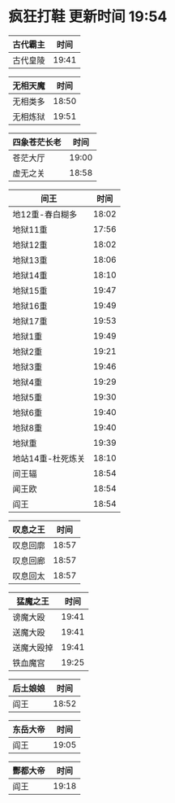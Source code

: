 # 疯狂打鞋 更新时间 19:54

| 古代霸主   | 时间    |
|--------|-------|
| 古代皇陵 | 19:41 |

| 无相天魔   | 时间    |
|--------|-------|
| 无相类多 | 18:50 |
| 无相炼狱 | 19:51 |

| 四象苍茫长老   | 时间    |
|--------|-------|
| 苍茫大厅 | 19:00 |
| 虚无之关 | 18:58 |

| 间王   | 时间    |
|--------|-------|
| 地12重-春白糊多 | 18:02 |
| 地狱11重 | 17:56 |
| 地狱12重 | 18:02 |
| 地狱13重 | 18:06 |
| 地狱14重 | 18:10 |
| 地狱15重 | 19:47 |
| 地狱16重 | 19:49 |
| 地狱17重 | 19:53 |
| 地狱1重 | 19:49 |
| 地狱2重 | 19:21 |
| 地狱3重 | 19:46 |
| 地狱4重 | 19:29 |
| 地狱5重 | 19:30 |
| 地狱6重 | 19:40 |
| 地狱8重 | 19:40 |
| 地狱重 | 19:39 |
| 地站14重-杜死炼关 | 18:10 |
| 间王辐 | 18:54 |
| 闻王欧 | 18:54 |
| 阎王 | 18:54 |

| 叹息之王   | 时间    |
|--------|-------|
| 叹息回廓 | 18:57 |
| 叹息回廊 | 18:57 |
| 叹息回太 | 18:57 |

| 猛魔之王   | 时间    |
|--------|-------|
| 谤魔大殴 | 19:41 |
| 送魔大殴 | 19:41 |
| 送魔大殴掉 | 19:41 |
| 铁血魔宫 | 19:25 |

| 后土娘娘   | 时间    |
|--------|-------|
| 阎王 | 18:52 |

| 东岳大帝   | 时间    |
|--------|-------|
| 阎王 | 19:05 |

| 酆都大帝   | 时间    |
|--------|-------|
| 阎王 | 19:18 |